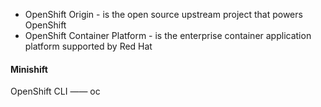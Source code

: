

- OpenShift Origin - is the open source upstream project that powers OpenShift
- OpenShift Container Platform - is the enterprise container application platform supported by Red Hat



#### Minishift



OpenShift CLI —— oc

